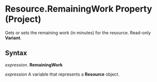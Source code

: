 
# Resource.RemainingWork Property (Project)

Gets or sets the remaining work (in minutes) for the resource. Read-only  **Variant**.


## Syntax

 _expression_. **RemainingWork**

 _expression_ A variable that represents a **Resource** object.


